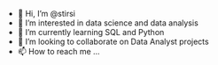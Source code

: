 - 👋 Hi, I’m @stirsi
- 👀 I’m interested in data science and data analysis
- 🌱 I’m currently learning SQL and Python
- 💞️ I’m looking to collaborate on Data Analyst projects
- 📫 How to reach me ...

<!---
stirsi/stirsi is a ✨ special ✨ repository because its `README.md` (this file) appears on your GitHub profile.
You can click the Preview link to take a look at your changes.
--->
